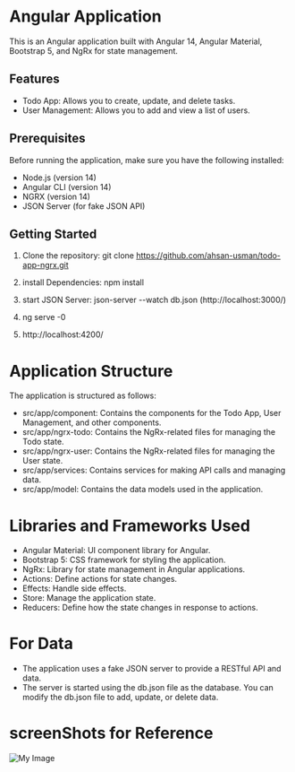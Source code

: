 # Angular Application

This is an Angular application built with Angular 14, Angular Material, Bootstrap 5, and NgRx for state management.

## Features

- Todo App: Allows you to create, update, and delete tasks.
- User Management: Allows you to add and view a list of users.

## Prerequisites

Before running the application, make sure you have the following installed:

- Node.js (version 14)
- Angular CLI (version 14)
- NGRX (version 14)
- JSON Server (for fake JSON API)

## Getting Started

1. Clone the repository:
   git clone https://github.com/ahsan-usman/todo-app-ngrx.git

2. install Dependencies:
   npm install

3. start JSON Server:
   json-server --watch db.json (http://localhost:3000/)

4. ng serve -0

5. http://localhost:4200/

# Application Structure

The application is structured as follows:

- src/app/component: Contains the components for the Todo App, User Management, and other components.
- src/app/ngrx-todo: Contains the NgRx-related files for managing the Todo state.
- src/app/ngrx-user: Contains the NgRx-related files for managing the User state.
- src/app/services: Contains services for making API calls and managing data.
- src/app/model: Contains the data models used in the application.

# Libraries and Frameworks Used

- Angular Material: UI component library for Angular.
- Bootstrap 5: CSS framework for styling the application.
- NgRx: Library for state management in Angular applications.
- Actions: Define actions for state changes.
- Effects: Handle side effects.
- Store: Manage the application state.
- Reducers: Define how the state changes in response to actions.

# For Data

- The application uses a fake JSON server to provide a RESTful API and data.
- The server is started using the db.json file as the database. You can modify the db.json file to add, update, or delete data.

# screenShots for Reference

![My Image](../todo-app-ngrx//src//assets/1.png)